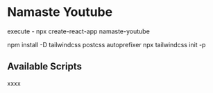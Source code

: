 # Namaste Youtube

execute - npx create-react-app namaste-youtube

npm install -D tailwindcss postcss autoprefixer
npx tailwindcss init -p

## Available Scripts

xxxx